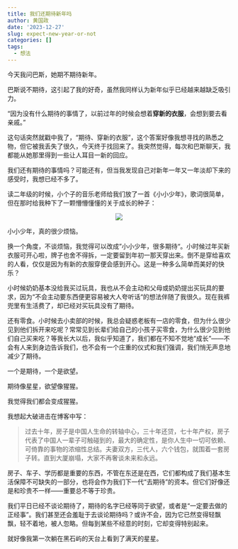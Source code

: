 ```yaml
---
title: 我们还期待新年吗
author: 黄国政
date: '2023-12-27'
slug: expect-new-year-or-not
categories: []
tags:
  - 想法
---
```


<!--more-->

今天我问巴斯，她期不期待新年。

巴斯说不期待，这引起了我的好奇，虽然我同样认为新年似乎已经越来越缺乏吸引力。

“因为没有什么期待的事情了，以前过年的时候会想着**穿新的衣服**，会想到要去看亲戚。”

这句话突然就戳中我了，“期待、穿新的衣服”，这个答案好像我想寻找的熟悉之物，但它被我丢失了很久，今天终于找回来了。我突然觉得，每次和巴斯聊天，我都能从她那里得到一些让人耳目一新的回应。

我们还有期待的事情吗？可能还有，但当我发现自己对新年一年又一年淡却下来的感受时，我想已经不多了。

读二年级的时候，小个子的音乐老师给我们放了一首《小小少年》，歌词很简单，但在那时给我种下了一颗懵懵懂懂的关于成长的种子：

<center>
<figure>
<img src="https://guozheng.rbind.io/images/posts/2023/12/12-27-youth.jpg">
</figure>
</center>

小小少年，真的很少烦恼。

换一个角度，不谈烦恼，我觉得可以改成”小小少年，很多期待“。小时候过年买新衣服可开心啦，牌子也舍不得拆，一定要留到年初一那天穿出来。倒不是穿给喜欢的人看，仅仅是因为有新的衣服穿便会感到开心。这是一种多么简单而美好的快乐？

小时候奶奶基本没给我买过玩具，我也从不会主动和父母或奶奶提出买玩具的要求，因为“不会主动要东西便更容易被大人夸听话“的想法伴随了我很久。现在我裤兜里有生活费了，却已经对买玩具没有了期待。

还有零食。小时候去小卖部的时候，我总会疑惑老板有一店的零食，但为什么很少见到他们拆开来吃呢？常常见到长辈们给自己的小孩子买零食，为什么很少见到他们自己买来吃？等我长大以后，我似乎知道了，我们都在不知不觉地“成长”——不会有人来到身边告诉我们，也不会有一个庄重的仪式和我们强调，我们悄无声息地减少了期待。

一个是期待，一个是欲望。

期待像星星，欲望像猩猩。

我觉得我们都会变成猩猩。

我想起大破进击在博客中写：

> 过去十年，房子是中国人生命的转轴中心，三十年还贷，七十年产权，房子代表了中国人一辈子可触碰到的，最大的确定性，是你人生中一切可依赖、可倚靠的事物的浓缩性总结。夫妻双方，三代人，六个钱包，就围着一套房子转。直到大厦崩塌，大家不再奢谈未来和永远。

房子、车子、学历都是重要的东西，不管在东还是在西，它们都构成了我们基本生活保障不可缺失的一部分，也将会作为我们下一代“去期待”的资本。但它们好像还是和珍贵不一样——重要总不等于珍贵。

我们平日已经不谈论期待了，期待的名字已经等同于欲望，或者是“一定要去做的正经事”。我们甚至还会羞耻于去谈论期待吗？或许不会，因为它已然变得轻飘飘，轻不着地，被人忽略。但每到某些不经意的时刻，它却变得特别起来。

就好像我第一次躺在黑石屿的天台上看到了满天的星星。